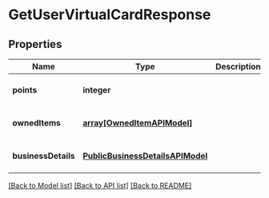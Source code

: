 # GetUserVirtualCardResponse

## Properties
Name | Type | Description | Notes
------------ | ------------- | ------------- | -------------
**points** | **integer** |  | [optional] [default to null]
**ownedItems** | [**array[OwnedItemAPIModel]**](OwnedItemAPIModel.md) |  | [optional] [default to null]
**businessDetails** | [**PublicBusinessDetailsAPIModel**](PublicBusinessDetailsAPIModel.md) |  | [optional] [default to null]

[[Back to Model list]](../README.md#documentation-for-models) [[Back to API list]](../README.md#documentation-for-api-endpoints) [[Back to README]](../README.md)


